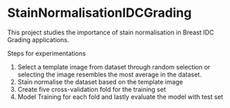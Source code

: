 # StainNormalisationIDCGrading
This project studies the importance of stain normalisation in Breast IDC Grading applications.

Steps for experimentations
1) Select a template image from dataset through random selection or selecting the image resembles the most average in the dataset.
2) Stain normalise the dataset based on the template image
3) Create five cross-validation fold for the training set
4) Model Training for each fold and lastly evaluate the model with test set
